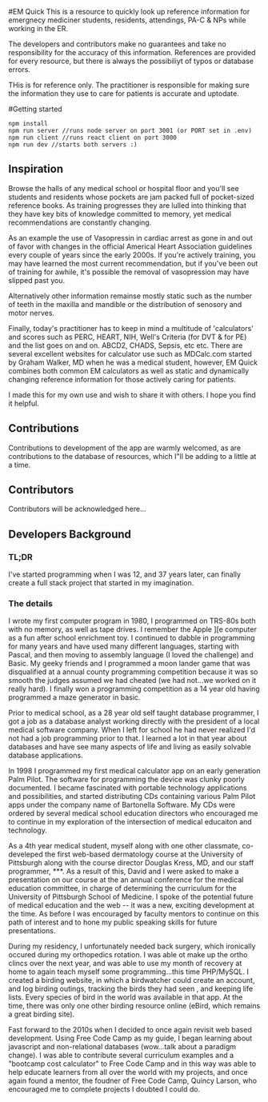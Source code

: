 #EM Quick
This is a resource to quickly look up reference information for emergnecy mediciner students, residents, attendings, PA-C & NPs while working in the ER. 

The developers and contributors make no guarantees and take no responsibility for the accuracy of this information.  References are provided for every resource, but there is always the possibiliyt of typos or database errors. 

THis is for reference only. The practitioner is responsible for making sure the information they use to care for patients is accurate and uptodate. 


#Getting started

    npm install
    npm run server //runs node server on port 3001 (or PORT set in .env)
    npm run client //runs react client on port 3000
    npm run dev //starts both servers :) 

## Inspiration

Browse the halls of any medical school or hospital floor and you'll see students and residents whose pockets are jam packed full of pocket-sized reference books. As training progresses they are lulled into thinking that they have key bits of knowledge committed to memory, yet medical recommendations are constantly changing.  

As an example the use of Vasopressin in cardiac arrest as gone in and out of favor with changes in the official Americal Heart Association guidelines every couple of years since the early 2000s. If you're actively training, you may have learned the most current recommendation, but if you've been out of training for awhile, it's possible the removal of vasopression may have slipped past you. 

Alternatively other information remainse mostly static such as the number of teeth in the maxilla and mandible or the distribution of senosory and motor nerves. 

Finally, today's practitioner has to keep in mind a multitude of 'calculators' and scores such as PERC, HEART, NIH, Well's Criteria (for DVT & for PE) and the list goes on and on.  ABCD2, CHADS, Sepsis, etc etc.  There are several excellent websites for calculator use such as MDCalc.com started by Graham Walker, MD when he was a medical student, however, EM Quick combines both common EM calculators as well as static and dynamically changing reference information for those actively caring for patients. 

I made this for my own use and wish to share it with others.  I hope you find it helpful. 

## Contributions
Contributions to development of the app are warmly welcomed, as are contributions to the database of resources, which I"ll be adding to a little at a time. 

## Contributors
Contributors will be acknowledged here...


## Developers Background
### TL;DR
I've started programming when I was 12, and 37 years later, can finally create a full stack project that started in my imagination. 

### The details
I wrote my first computer program in 1980, I programmed on TRS-80s both with no memory, as well as tape drives.  I remember the Apple ][e computer as a fun after school enrichment toy.  I continued to dabble in programming for many years and have used many different languages, starting with Pascal, and then moving to assembly language (I loved the challenge) and Basic.  My geeky friends and I programmed a moon lander game that was disqualified at a annual county programming competition because it was so smooth the judges assumed we had cheated (we had not...we worked on it really hard).  I finally won a programming competition as a  14 year old having programmed a maze generator in basic.  

Prior to medical school,  as a 28 year old self taught database programmer,  I got a job as a database analyst working directly with the president of a local medical software company.  When I left for school he had never realized I'd not had a job programming prior to that. I learned a lot in that year about databases and have see many aspects of life and living as easily solvable database applications.  

In 1998 I programmed my first medical calculator app on an early generation Palm Pilot.   The software for programming the device was clunky poorly documented.  I became fascinated with portable technology applications and possibilities, and started distributing CDs containing various Palm Pilot apps under the company name of Bartonella Software.  My CDs were ordered by several medical school education directors who encouraged me to continue in my exploration of  the intersection of medical educaiton and technology. 

As a 4th year medical student, myself along with one other classmate, co-develeped the first web-based dermatology course at the University of Pittsburgh along with the course director Douglas Kress, MD, and our staff programmer, ***.    As a result of this, David and I were asked to make a presentation on our course at the an annual conference for the medical education committee, in charge of determining the curriculum for the University of Pittsburgh School of Medicine. I spoke of the potential future of medical education and the web -- it was a new, exciting development at the time.  As before I was encouraged by faculty mentors to continue on this path of interest and to hone my public speaking skills for future presentations. 

During my residency, I unfortunately needed back surgery, which ironically occured during my orthopedics  rotation.  I was able ot make up the ortho clincs over the next year, and was able to use my month of recovery at home to again teach myself some programming...this time PHP/MySQL.  I created a birding website, in which a birdwatcher could create an account, and log birding outings, tracking the birds they had seen , and keeping life lists.  Every species of bird in the world was available in that app.  At the time, there was only one other birding resource online (eBird, which remains a great birding site). 

Fast forward to the 2010s when I decided to once again revisit web based development.  Using Free Code Camp as my guide, I began learning about javascript and non-relational databases (wow...talk about a paradigm change).  I was able to contribute several curriculum examples and a "bootcamp cost calculator" to Free Code Camp and in this way was able to help educate learners from all over the world with my projects, and once again found a mentor, the foudner of Free Code Camp, Quincy Larson, who encouraged me to complete projects I doubted I could do. 
